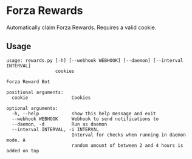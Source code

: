 Forza Rewards
=============

Automatically claim Forza Rewards. Requires a valid cookie.

Usage
-----
```
usage: rewards.py [-h] [--webhook WEBHOOK] [--daemon] [--interval INTERVAL]
                  cookies

Forza Reward Bot

positional arguments:
  cookie                Cookies

optional arguments:
  -h, --help            show this help message and exit
  --webhook WEBHOOK     Webhook to send notifications to
  --daemon, -d          Run as daemon
  --interval INTERVAL, -i INTERVAL
                        Interval for checks when running in daemon mode. A
                        random amount of between 2 and 4 hours is added on top
```


